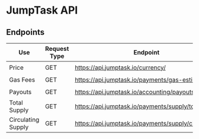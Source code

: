 # JumpTask API

## Endpoints

| Use | Request Type | Endpoint | authentification? |
| --- | ------ | ------- | ------------- |
| Price | GET | https://api.jumptask.io/currency/ | 🟥 |
| Gas Fees | GET | https://api.jumptask.io/payments/gas-estimate/ | 🟥 |
| Payouts | GET | https://api.jumptask.io/accounting/payouts | 🟩 |
| Total Supply | GET | https://api.jumptask.io/payments/supply/total | 🟥 |
| Circulating Supply | GET | https://api.jumptask.io/payments/supply/circulating | 🟥 |

